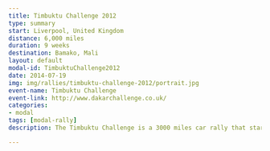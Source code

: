 ```yaml
---
title: Timbuktu Challenge 2012
type: summary
start: Liverpool, United Kingdom
distance: 6,000 miles
duration: 9 weeks
destination: Bamako, Mali
layout: default
modal-id: TimbuktuChallenge2012
date: 2014-07-19
img: img/rallies/timbuktu-challenge-2012/portrait.jpg
event-name: Timbuktu Challenge 
event-link: http://www.dakarchallenge.co.uk/
categories:
- modal
tags: [modal-rally]
description: The Timbuktu Challenge is a 3000 miles car rally that starts in London and ends near Timbuktu, Mali. For this event, teams acquire a car for donation, gather in London and drive from Europe into Western Africa in 3 weeks. Team Last Resonders answered the call to adventure with an American made Wheeled Coach Amabulance. For the adventure, the team shipped the car to Liverpool, drove into a Africa, and broke down all over Morocco before crossing the finish line 5 weeks late.

---
```

